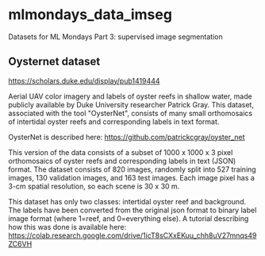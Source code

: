 # mlmondays_data_imseg
Datasets for ML Mondays Part 3: supervised image segmentation

## Oysternet dataset

https://scholars.duke.edu/display/pub1419444


Aerial UAV color imagery and labels of oyster reefs in shallow water, made publicly available by Duke University researcher Patrick Gray. This dataset, associated with the tool "OysterNet", consists of many small orthomosaics of intertidal oyster reefs and corresponding labels in text format.

OysterNet is described here: https://github.com/patrickcgray/oyster_net


This version of the data consists of a subset of 1000 x 1000 x 3 pixel orthomosaics of oyster reefs and corresponding labels in text (JSON) format. The dataset consists of 820 images, randomly split into 527 training images, 130 validation images, and 163 test images. Each image pixel has a 3-cm spatial resolution, so each scene is 30 x 30 m.

This dataset has only two classes: intertidal oyster reef and background. The labels have been converted from the original json format to binary label image format (where 1=reef, and 0=everything else). A tutorial describing how this was done is available here: https://colab.research.google.com/drive/1icT8sCXxEKuu_chh8uV27mnqs49ZC6VH
